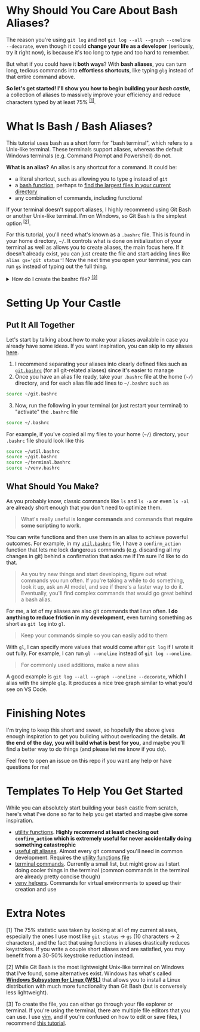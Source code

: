 # Why Should You Care About Bash Aliases?
The reason you're using `git log` and not `git log --all --graph --oneline --decorate`, even though it could **change your life as a developer** (seriously, try it right now), is because it's too long to type and too hard to remember.

But what if you could have it **both ways**? With **bash aliases**, you can turn long, tedious commands into **effortless shortcuts**, like typing `glg` instead of that entire command above.

**So let's get started! I'll show you how to begin building your *bash castle***, a collection of aliases to massively improve your efficiency and reduce characters typed by at least 75\% <sup>[\[1\]](#extra-notes)</sup>.

# What Is Bash / Bash Aliases?
This tutorial uses bash as a short form for "bash terminal", which refers to a Unix-like terminal. These terminals support aliases, whereas the default Windows terminals (e.g. Command Prompt and Powershell) do not.

**What is an alias?** An alias is any shortcut for a command. It could be:
- a literal shortcut, such as allowing you to type `g` instead of `git`
- a [bash function](https://tldp.org/LDP/abs/html/functions.html), perhaps to [find the largest files in your current directory](./helper-files/bash/terminal.bashrc)
- any combination of commands, including functions!

If your terminal doesn’t support aliases, I highly recommend using Git Bash or another Unix-like terminal. I'm on Windows, so Git Bash is the simplest option <sup>[\[2\]](#extra-notes)</sup>.

For this tutorial, you'll need what's known as a `.bashrc` file. This is found in your home directory, `~/`. It controls what is done on initialization of your terminal as well as allows you to create aliases, the main focus here. If it doesn't already exist, you can just create the file and start adding lines like `alias gs='git status'`! Now the next time you open your terminal, you can run `gs` instead of typing out the full thing.

<details>
    <summary>How do I create the bashrc file? <sup><a href="#extra-notes">[3]</a></sup></summary>

    cd ~
    vim .bashrc
    # if you don't have vim, nano and vi are other text editors you can use

</details>

# Setting Up Your Castle
## Put It All Together
Let's start by talking about how to make your aliases available in case you already have some ideas. If you want inspiration, you can skip to my aliases [here](#templates-to-help-you-get-started). 

1. I recommend separating your aliases into clearly defined files such as [`git.bashrc`](./helper-files/bash/git.bashrc) (for all git-related aliases) since it's easier to manage
2. Once you have an alias file ready, take your `.bashrc` file at the home (`~/`) directory, and for each alias file add lines to `~/.bashrc` such as
```bash
source ~/git.bashrc
```

3. Now, run the following in your terminal (or just restart your terminal) to "activate" the `.bashrc` file
```bash
source ~/.bashrc
```

For example, if you've copied all my files to your home (`~/`) directory, your `.bashrc` file should look like this
```bash
source ~/util.bashrc
source ~/git.bashrc
source ~/terminal.bashrc
source ~/venv.bashrc
```

## What Should You Make?
As you probably know, classic commands like `ls` and `ls -a` or even `ls -al` are already short enough that you don't need to optimize them.
> What's really useful is **longer commands** and commands that **require some scripting to work**.

You can write functions and then use them in an alias to achieve powerful outcomes. For example, in my [`util.bashrc`](./helper-files/bash/util.bashrc) file, I have a `confirm_action` function that lets me lock dangerous commands (e.g. discarding all my changes in git) behind a confirmation that asks me if I'm sure I'd like to do that.

> As you try new things and start developing, figure out what commands you run often. If you're taking a while to do something, look it up, ask an AI model, and see if there's a faster way to do it. Eventually, you'll find complex commands that would go great behind a bash alias.

For me, a lot of my aliases are also git commands that I run often. **I do anything to reduce friction in my development**, even turning something as short as `git log` into `gl`.
> Keep your commands simple so you can easily add to them

With `gl`, I can specify more values that would come after `git log` if I wrote it out fully. For example, I can run `gl --oneline` instead of `git log --oneline`.

> For commonly used additions, make a new alias

A good example is `git log --all --graph --oneline --decorate`, which I alias with the simple `glg`. It produces a nice tree graph similar to what you'd see on VS Code.

# Finishing Notes
I'm trying to keep this short and sweet, so hopefully the above gives enough inspiration to get you building without overloading the details. **At the end of the day, you will build what is best for you,** and maybe you'll find a better way to do things (and please let me know if you do).  

Feel free to open an issue on this repo if you want any help or have questions for me!

# Templates To Help You Get Started
While you can absolutely start building your bash castle from scratch, here's what I've done so far to help you get started and maybe give some inspiration.

- [utility functions](./helper-files/bash/util.bashrc). **Highly recommend at least checking out `confirm_action` which is extremely useful for never accidentally doing something catastrophic**
- [useful git aliases](./helper-files/bash/git.bashrc). Almost every git command you'll need in common development. Requires the [utility functions file](./helper-files/bash/util.bashrc)
- [terminal commands](./helper-files/bash/terminal.bashrc). Currently a small list, but might grow as I start doing cooler things in the terminal (common commands in the terminal are already pretty concise though)
- [venv helpers](./helper-files/bash/venv.bashrc). Commands for virtual environments to speed up their creation and use

# Extra Notes
\[1\] The 75% statistic was taken by looking at all of my current aliases, especially the ones I use most like `git status` &#8594; `gs` (10 characters &#8594; 2 characters), and the fact that using functions in aliases drastically reduces keystrokes. If you write a couple short aliases and are satisfied, you may benefit from a 30-50% keystroke reduction instead.

\[2\] While Git Bash is the most lightweight Unix-like terminal on Windows that I've found, some alternatives exist. Windows has what's called [**Windows Subsystem for Linux (WSL)**](https://learn.microsoft.com/en-us/windows/wsl/install) that allows you to install a Linux distribution with much more functionality than Git Bash (but is conversely less lightweight).

\[3\] To create the file, you can either go through your file explorer or terminal. If you're using the terminal, there are multiple file editors that you can use. I use [vim](https://github.com/vim/vim), and if you're confused on how to edit or save files, I recommend [this tutorial](https://opensource.com/article/19/3/getting-started-vim).
